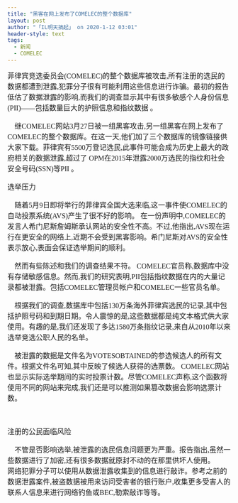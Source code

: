 ```yaml
---
title: "黑客在网上发布了COMELEC的整个数据库"
layout: post
author: "「IL明天搞起」 on 2020-1-12 03:01"
header-style: text
tags:
  - 新闻
  - COMELEC
---
```


<head></head>
<body>
 <font face="宋体"><font style="font-size:16px"><font size="3"> 菲律宾竞选委员会(COMELEC)的整个数据库被攻击,所有注册的选民的数据都遭到泄露,犯罪分子很有可能利用这些信息进行诈骗。最初的报告低估了数据泄露的影响,而我们的调查显示其中有很多敏感个人身份信息(PII)——包括数量巨大的护照信息和指纹数据 。</font></font></font>
 <br> 
 <br> 
 <font face="宋体"><font style="font-size:16px"><font size="3">&nbsp; &nbsp; 继COMELEC网站3月27日被一组黑客攻击,另一组黑客在网上发布了COMELEC的整个数据库。在这一天,他们加了三个数据库的镜像链接供大家下载。菲律宾有5500万登记选民,此事件可能会成为历史上最大的政府相关的数据泄露,超过了 OPM在2015年泄露2000万选民的指纹和社会安全号码(SSN)等PII 。</font></font></font>
 <br> 
 <br> 
 <font face="宋体"><font style="font-size:16px"><font size="3">选举压力</font></font></font>
 <br> 
 <br> 
 <font face="宋体"><font style="font-size:16px"><font size="3">&nbsp; &nbsp; 随着5月9日即将举行的菲律宾全国大选来临,这一事件使COMELEC的自动投票系统(AVS)产生了很不好的影响。 在一份声明中,COMELEC的发言人希门尼斯詹姆斯承认网站的安全性不高。不过,他指出,AVS现在运行在更安全的网络上,近期不会受到黑客影响。希门尼斯对AVS的安全性表示放心,表面会保证选举期间的顺利。</font></font></font>
 <font face="宋体"><font style="font-size:16px"><font size="3"><br> </font></font></font>
 <br> 
 <font face="宋体"><font style="font-size:16px"><font size="3">&nbsp; &nbsp; 然而有些陈述和我们的调查结果不符。 COMELEC官员称,数据库中没有存储敏感信息。然而,我们的研究表明,PII包括指纹数据在内的大量记录都被泄露。包括COMELEC管理员帐户和COMELEC一些官员名单。</font></font></font>
 <font face="宋体"><font style="font-size:16px"><font size="3"><br> </font></font></font>
 <br> 
 <font face="宋体"><font style="font-size:16px"><font size="3">&nbsp; &nbsp; 根据我们的调查,数据库中包括130万条海外菲律宾选民的记录,其中包括护照号码和到期日期。令人震惊的是,这些数据都是纯文本格式供大家使用。有趣的是,我们还发现了多达1580万条指纹记录,来自从2010年以来选举竞选公职人民的名单。</font></font></font>
 <font face="宋体"><font style="font-size:16px"><font size="3"><br> </font></font></font>
 <br> 
 <font face="宋体"><font style="font-size:16px"><font size="3">&nbsp; &nbsp; 被泄露的数据是文件名为VOTESOBTAINED的参选候选人的所有文件。根据文件名可知,其中反映了候选人获得的选票数。 COMELEC网站 也显示实际选举期间的实时投票计数。尽管COMELEC声称,这个函数将使用不同的网站来完成,我们还是可以推测如果篡改数据会影响选票计数。</font></font></font>
 <font face="宋体"><font style="font-size:16px"><font size="3"><br> </font></font></font>
 <br> 
 <br> 
 <br> 
 <font face="微软雅黑"><font style="font-size:16px"><font face="宋体"><font size="3">注册的公民面临风险</font></font></font></font>
 <br> 
 <br> 
 <font face="宋体"><font style="font-size:16px"><font size="3">&nbsp; &nbsp; 不管是否影响选举,被泄露的选民信息问题更为严重。报告指出,虽然一些数据进行了加密,还有很多数据就原封不动的在那里供坏人使用。</font></font></font>
 <br> 
 <font face="宋体"><font style="font-size:16px"><font size="3">网络犯罪分子可以使用从数据泄露收集到的信息进行敲诈。参考之前的数据泄露案件,被盗数据被用来访问受害者的银行账户,收集更多受害人的联系人信息来进行网络钓鱼或BEC,勒索敲诈等等。</font></font></font>
 <font face="宋体"><font size="3"><br> </font></font>
 <br> 
 <font face="宋体"><font size="3"><br> </font></font>
 <br> 
 <font face="宋体"><font style="font-size:16px"><font size="3"><br> </font></font></font>
 <br> 
 <br>
</body>


